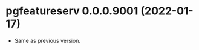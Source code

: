 <!-- NEWS.md is maintained by https://cynkra.github.io/fledge, do not edit -->

# pgfeatureserv 0.0.0.9001 (2022-01-17)

- Same as previous version.


